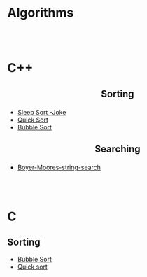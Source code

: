 # Algorithms 

<br>
<br> 

# C++

## <p align="center"> Sorting </p>
 - [Sleep Sort -Joke](https://github.com/DsChauhan08/Algorthims/blob/main/c%2B%2B/sleepingsort.cpp)
 - [Quick Sort](https://github.com/DsChauhan08/Algorthims/blob/main/c%2B%2B/quicksort.cpp)
 - [Bubble Sort](https://github.com/DsChauhan08/Algorthims/blob/main/c%2B%2B/bubblesort.cpp)

## <p align="center"> Searching </p>
  - [Boyer-Moores-string-search](https://github.com/DsChauhan08/Algorthims/blob/main/c%2B%2B/Boyer-Moores-string-search.cpp)

<br>
<br>

# C

## Sorting 
- [Bubble Sort](https://github.com/DsChauhan08/Algorthims/blob/main/C/bubblesort.c)
- [Quick sort](https://github.com/DsChauhan08/Algorthims/blob/main/C/quicksort.c)

